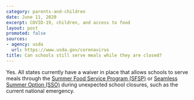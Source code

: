 ```yaml
---
category: parents-and-children
date: June 11, 2020
excerpt: COVID-19, children, and access to food
layout: post
promoted: false
sources:
- agency: usda
  url: https://www.usda.gov/coronavirus
title: Can schools still serve meals while they are closed?
---
```


Yes. All states currently have a waiver in place that allows schools to serve meals through the [Summer Food Service Program (SFSP)](https://www.fns.usda.gov/sfsp/summer-food-service-program) or [Seamless Summer Option (SSO)](https://www.fns.usda.gov/sfsp/seamless-summer-and-other-options-schools) during unexpected school closures, such as the current national emergency.